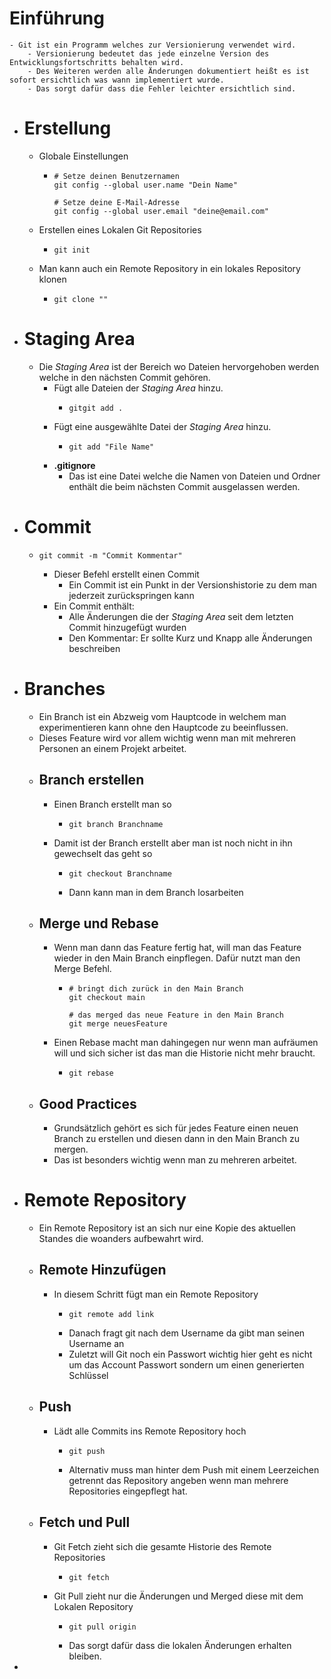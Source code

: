 # Einführung
	- Git ist ein Programm welches zur Versionierung verwendet wird.
		- Versionierung bedeutet das jede einzelne Version des Entwicklungsfortschritts behalten wird.
		- Des Weiteren werden alle Änderungen dokumentiert heißt es ist sofort ersichtlich was wann implementiert wurde.
		- Das sorgt dafür dass die Fehler leichter ersichtlich sind.
- # Erstellung
	- Globale Einstellungen
		- ```git
		  # Setze deinen Benutzernamen
		  git config --global user.name "Dein Name"
		  
		  # Setze deine E-Mail-Adresse
		  git config --global user.email "deine@email.com"
		  ```
	- Erstellen eines Lokalen Git Repositories
		- ```git
		  git init
		  ```
	- Man kann auch ein Remote Repository in ein lokales Repository klonen
		- ```git
		  git clone ""
		  ```
- # Staging Area
	- Die *Staging Area* ist der Bereich wo Dateien hervorgehoben werden welche in den nächsten Commit gehören.
		- Fügt alle Dateien der *Staging Area* hinzu.
			- ```git
			  gitgit add .
			  ```
		- Fügt eine ausgewählte Datei der *Staging Area* hinzu.
			- ```git
			  git add "File Name"
			  ```
		- **.gitignore**
			- Das ist eine Datei welche die Namen von Dateien und Ordner enthält die beim nächsten Commit ausgelassen werden.
- # Commit
	- ```git
	  git commit -m "Commit Kommentar"
	  ```
		- Dieser Befehl erstellt einen Commit
			- Ein Commit ist ein Punkt in der Versionshistorie zu dem man jederzeit zurückspringen kann
		- Ein Commit enthält:
			- Alle Änderungen die der *Staging Area* seit dem letzten Commit hinzugefügt wurden
			- Den Kommentar: Er sollte Kurz und Knapp alle Änderungen beschreiben
- # Branches
	- Ein Branch ist ein Abzweig vom Hauptcode in welchem man experimentieren kann ohne den Hauptcode zu beeinflussen.
	- Dieses Feature wird vor allem wichtig wenn man mit mehreren Personen an einem Projekt arbeitet.
	- ## Branch erstellen
		- Einen Branch erstellt man so
			- ```git
			  git branch Branchname
			  ```
		- Damit ist der Branch erstellt aber man ist noch nicht in ihn gewechselt das geht so
			- ```git
			  git checkout Branchname
			  ```
			- Dann kann man in dem Branch losarbeiten
	- ## Merge und Rebase
		- Wenn man dann das Feature fertig hat, will man das Feature wieder in den Main Branch einpflegen. Dafür nutzt man den Merge Befehl.
			- ```git
			  # bringt dich zurück in den Main Branch
			  git checkout main
			  
			  # das merged das neue Feature in den Main Branch
			  git merge neuesFeature
			  ```
		- Einen Rebase macht man dahingegen nur wenn man aufräumen will und sich sicher ist das man die Historie nicht mehr braucht.
			- ```git
			  git rebase
			  ```
	- ## Good Practices
		- Grundsätzlich gehört es sich für jedes Feature einen neuen Branch zu erstellen und diesen dann in den Main Branch zu mergen.
		- Das ist besonders wichtig wenn man zu mehreren arbeitet.
- # Remote Repository
	- Ein Remote Repository ist an sich nur eine Kopie des aktuellen Standes die woanders aufbewahrt wird.
	- ## Remote Hinzufügen
		- In diesem Schritt fügt man ein Remote Repository
			- ```git
			  git remote add link
			  ```
			- Danach fragt git nach dem Username da gibt man seinen Username an
			- Zuletzt will Git noch ein Passwort wichtig hier geht es nicht um das Account Passwort sondern um einen generierten Schlüssel
	- ## Push
		- Lädt alle Commits ins Remote Repository hoch
			- ```git
			  git push 
			  ```
			- Alternativ muss man hinter dem Push mit einem Leerzeichen getrennt das Repository angeben wenn man mehrere Repositories eingepflegt hat.
	- ## Fetch und Pull
		- Git Fetch zieht sich die gesamte Historie des Remote Repositories
			- ```git
			  git fetch 
			  ```
		- Git Pull zieht nur die Änderungen und Merged diese mit dem Lokalen Repository
			- ```git
			  git pull origin
			  ```
			- Das sorgt dafür dass die lokalen Änderungen erhalten bleiben.
-